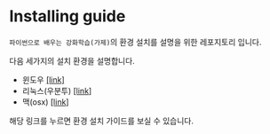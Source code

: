 # Installing guide

`파이썬으로 배우는 강화학습(가제)`의 환경 설치를 설명을 위한 레포지토리 입니다.

다음 세가지의 설치 환경을 설명합니다.

- 윈도우 [[link]](./)
- 리눅스(우분투) [[link]](./install_guide_ubuntu.md)
- 맥(osx) [[link]](./install_guide_osx.md)

해당 링크를 누르면 환경 설치 가이드를 보실 수 있습니다.
